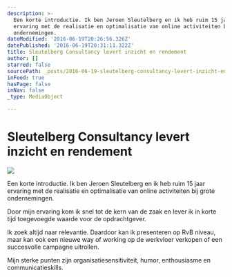```yaml
---
description: >-
  Een korte introductie. Ik ben Jeroen Sleutelberg en ik heb ruim 15 jaar
  ervaring met de realisatie en optimalisatie van online activiteiten bij grote
  ondernemingen.
dateModified: '2016-06-19T20:26:56.326Z'
datePublished: '2016-06-19T20:31:11.322Z'
title: Sleutelberg Consultancy levert inzicht en rendement
author: []
starred: false
sourcePath: _posts/2016-06-19-sleutelberg-consultancy-levert-inzicht-en-rendement.md
inFeed: true
hasPage: false
inNav: false
_type: MediaObject

---
```

# **Sleutelberg Consultancy levert inzicht en rendement**
![](https://the-grid-user-content.s3-us-west-2.amazonaws.com/b12d9b17-52d0-4472-a9d0-dac5d8e27891.jpg)

Een korte introductie. Ik ben Jeroen Sleutelberg en ik heb ruim 15 jaar ervaring met de realisatie en optimalisatie van online activiteiten bij grote ondernemingen.

Door mijn ervaring kom ik snel tot de kern van de zaak en lever ik in korte tijd toegevoegde waarde voor de opdrachtgever.

Ik zoek altijd naar relevantie. Daardoor kan ik presenteren op RvB niveau, maar kan ook een nieuwe way of working op de werkvloer verkopen of een succesvolle campagne uitrollen.

Mijn sterke punten zijn organisatiesensitiviteit, humor, enthousiasme en communicatieskills.